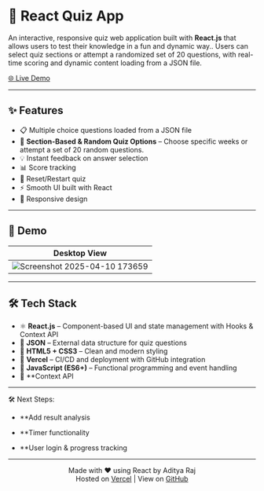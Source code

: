 # 🧠 React Quiz App
An interactive, responsive quiz web application built with **React.js** that allows users to test their knowledge in a fun and dynamic way.. Users can select quiz sections or attempt a randomized set of 20 questions, with real-time scoring and dynamic content loading from a JSON file.

[🌐 Live Demo]((http://quiz-app-git-main-aditya-rajs-projects-ec43eb62.vercel.app))

---

## ✨ Features

- 📋 Multiple choice questions loaded from a JSON file
- 📂 **Section-Based & Random Quiz Options** – Choose specific weeks or attempt a set of 20 random questions.
- 💡 Instant feedback on answer selection
- 📊 Score tracking
- 🔄 Reset/Restart quiz
- ⚡ Smooth UI built with React
- 📱 Responsive design

---

## 🚀 Demo

| Desktop View  |
|-----------------|
| ![Screenshot 2025-04-10 173659](https://github.com/user-attachments/assets/066ba0eb-a289-4c8d-b71a-55754cdd5021)|



---

## 🛠️ Tech Stack

- ⚛️ **React.js** – Component-based UI and state management with Hooks & Context API
- 📄 **JSON** – External data structure for quiz questions
- 🎨 **HTML5 + CSS3** – Clean and modern styling
- 🚀 **Vercel** – CI/CD and deployment with GitHub integration
- 📜 **JavaScript (ES6+)** – Functional programming and event handling
- 🚀 **Context API

---
🛠 Next Steps:

- **Add result analysis

- **Timer functionality

- **User login & progress tracking

---

<p align="center">
  Made with ❤️ using React by Aditya Raj<br />
  Hosted on <a href="https://vercel.com">Vercel</a> | View on <a href="https://github.com/ADITYARAJ97513/quiz_app">GitHub</a>
</p>




